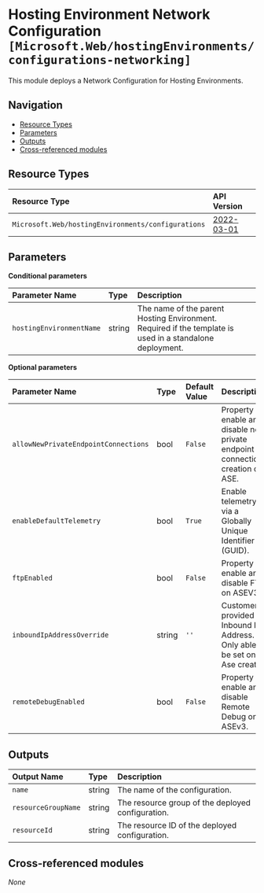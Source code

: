 # Hosting Environment Network Configuration `[Microsoft.Web/hostingEnvironments/configurations-networking]`

This module deploys a Network Configuration for Hosting Environments.

## Navigation

- [Resource Types](#Resource-Types)
- [Parameters](#Parameters)
- [Outputs](#Outputs)
- [Cross-referenced modules](#Cross-referenced-modules)

## Resource Types

| Resource Type | API Version |
| :-- | :-- |
| `Microsoft.Web/hostingEnvironments/configurations` | [2022-03-01](https://learn.microsoft.com/en-us/azure/templates/Microsoft.Web/hostingEnvironments/configurations) |

## Parameters

**Conditional parameters**

| Parameter Name | Type | Description |
| :-- | :-- | :-- |
| `hostingEnvironmentName` | string | The name of the parent Hosting Environment. Required if the template is used in a standalone deployment. |

**Optional parameters**

| Parameter Name | Type | Default Value | Description |
| :-- | :-- | :-- | :-- |
| `allowNewPrivateEndpointConnections` | bool | `False` | Property to enable and disable new private endpoint connection creation on ASE. |
| `enableDefaultTelemetry` | bool | `True` | Enable telemetry via a Globally Unique Identifier (GUID). |
| `ftpEnabled` | bool | `False` | Property to enable and disable FTP on ASEV3. |
| `inboundIpAddressOverride` | string | `''` | Customer provided Inbound IP Address. Only able to be set on Ase create. |
| `remoteDebugEnabled` | bool | `False` | Property to enable and disable Remote Debug on ASEv3. |


## Outputs

| Output Name | Type | Description |
| :-- | :-- | :-- |
| `name` | string | The name of the configuration. |
| `resourceGroupName` | string | The resource group of the deployed configuration. |
| `resourceId` | string | The resource ID of the deployed configuration. |

## Cross-referenced modules

_None_
